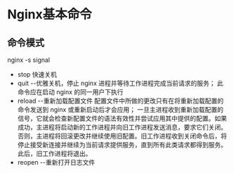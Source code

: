 # Nginx基本命令

## 命令模式
nginx -s  signal

* stop 快速关机
* quit --优雅关机，停止 nginx 进程并等待工作进程完成当前请求的服务；
    此命令应在启动 nginx 的同一用户下执行
* reload --重新加载配置文件
    配置文件中所做的更改只有在将重新加载配置的命令发送到 nginx 或重新启动后才会应用；
    一旦主进程收到重新加载配置的信号，它就会检查新配置文件的语法有效性并尝试应用其中提供的配置。如果成功，主进程将启动新的工作进程并向旧工作进程发送消息，要求它们关闭。否则，主进程将回滚更改并继续使用旧配置。旧工作进程收到关闭命令后，将停止接受新连接并继续为当前请求提供服务，直到所有此类请求都得到服务。此后，旧工作进程将退出。
* reopen --重新打开日志文件
  
